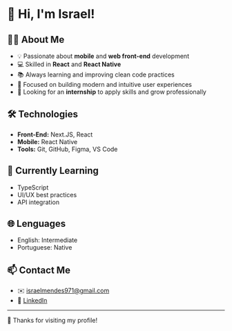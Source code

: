 # 👋 Hi, I'm Israel!

## 🧑‍💻 About Me

* 💡 Passionate about **mobile** and **web front-end** development
* 💻 Skilled in **React** and **React Native**
* 📚 Always learning and improving clean code practices
* 🎯 Focused on building modern and intuitive user experiences
* 🚀 Looking for an **internship** to apply skills and grow professionally

## 🛠️ Technologies

* **Front-End:** Next.JS, React
* **Mobile:** React Native
* **Tools:** Git, GitHub, Figma, VS Code

## 🌱 Currently Learning

* TypeScript
* UI/UX best practices
* API integration

## 🌐 Lenguages

* English: Intermediate
* Portuguese: Native

## 📫 Contact Me

* ✉️ [israelmendes971@gmail.com](mailto:israelmendes971@gmail.com)
* 🔗 [LinkedIn](https://www.linkedin.com/in/israel-de-oliveira-mendes-560975311/)

---

🖤 Thanks for visiting my profile!
